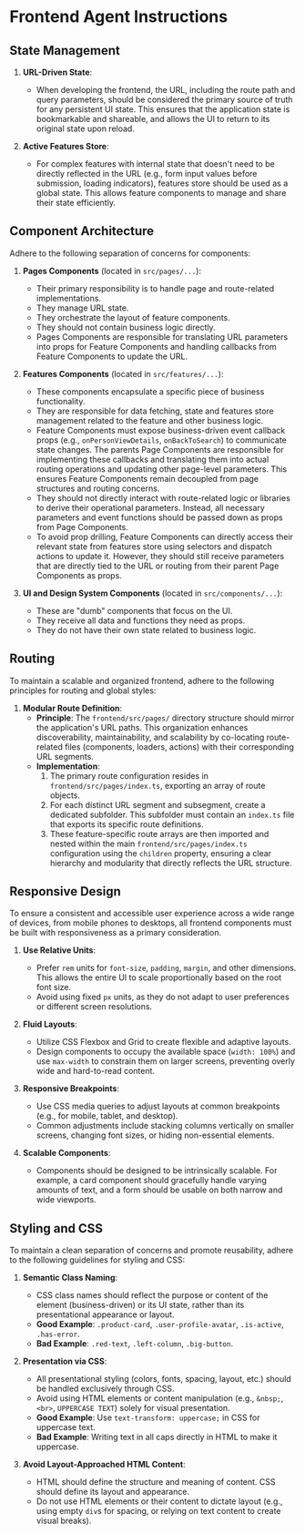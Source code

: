 # Frontend Agent Instructions

## State Management

1.  **URL-Driven State**:

    - When developing the frontend, the URL, including the route path and query parameters, should be considered the primary source of truth for any persistent UI state. This ensures that the application state is bookmarkable and shareable, and allows the UI to return to its original state upon reload.

1.  **Active Features Store**:

    - For complex features with internal state that doesn't need to be directly reflected in the URL (e.g., form input values before submission, loading indicators), features store should be used as a global state. This allows feature components to manage and share their state efficiently.

## Component Architecture

Adhere to the following separation of concerns for components:

1.  **Pages Components** (located in `src/pages/...`):

    - Their primary responsibility is to handle page and route-related implementations.
    - They manage URL state.
    - They orchestrate the layout of feature components.
    - They should not contain business logic directly.
    - Pages Components are responsible for translating URL parameters into props for Feature Components and handling callbacks from Feature Components to update the URL.

1.  **Features Components** (located in `src/features/...`):

    - These components encapsulate a specific piece of business functionality.
    - They are responsible for data fetching, state and features store management related to the feature and other business logic.
    - Feature Components must expose business-driven event callback props (e.g., `onPersonViewDetails`, `onBackToSearch`) to communicate state changes. The parents Page Components are responsible for implementing these callbacks and translating them into actual routing operations and updating other page-level parameters. This ensures Feature Components remain decoupled from page structures and routing concerns.
    - They should not directly interact with route-related logic or libraries to derive their operational parameters. Instead, all necessary parameters and event functions should be passed down as props from Page Components.
    - To avoid prop drilling, Feature Components can directly access their relevant state from features store using selectors and dispatch actions to update it. However, they should still receive parameters that are directly tied to the URL or routing from their parent Page Components as props.

1.  **UI and Design System Components** (located in `src/components/...`):
    - These are "dumb" components that focus on the UI.
    - They receive all data and functions they need as props.
    - They do not have their own state related to business logic.

## Routing

To maintain a scalable and organized frontend, adhere to the following principles for routing and global styles:

1.  **Modular Route Definition**:
    - **Principle**: The `frontend/src/pages/` directory structure should mirror the application's URL paths. This organization enhances discoverability, maintainability, and scalability by co-locating route-related files (components, loaders, actions) with their corresponding URL segments.
    - **Implementation**:
      1. The primary route configuration resides in `frontend/src/pages/index.ts`, exporting an array of route objects.
      1. For each distinct URL segment and subsegment, create a dedicated subfolder. This subfolder must contain an `index.ts` file that exports its specific route definitions.
      1. These feature-specific route arrays are then imported and nested within the main `frontend/src/pages/index.ts` configuration using the `children` property, ensuring a clear hierarchy and modularity that directly reflects the URL structure.

## Responsive Design

To ensure a consistent and accessible user experience across a wide range of devices, from mobile phones to desktops, all frontend components must be built with responsiveness as a primary consideration.

1.  **Use Relative Units**:

    - Prefer `rem` units for `font-size`, `padding`, `margin`, and other dimensions. This allows the entire UI to scale proportionally based on the root font size.
    - Avoid using fixed `px` units, as they do not adapt to user preferences or different screen resolutions.

1.  **Fluid Layouts**:

    - Utilize CSS Flexbox and Grid to create flexible and adaptive layouts.
    - Design components to occupy the available space (`width: 100%`) and use `max-width` to constrain them on larger screens, preventing overly wide and hard-to-read content.

1.  **Responsive Breakpoints**:

    - Use CSS media queries to adjust layouts at common breakpoints (e.g., for mobile, tablet, and desktop).
    - Common adjustments include stacking columns vertically on smaller screens, changing font sizes, or hiding non-essential elements.

1.  **Scalable Components**:
    - Components should be designed to be intrinsically scalable. For example, a card component should gracefully handle varying amounts of text, and a form should be usable on both narrow and wide viewports.

## Styling and CSS

To maintain a clean separation of concerns and promote reusability, adhere to the following guidelines for styling and CSS:

1.  **Semantic Class Naming**:

    - CSS class names should reflect the purpose or content of the element (business-driven) or its UI state, rather than its presentational appearance or layout.
    - **Good Example**: `.product-card`, `.user-profile-avatar`, `.is-active`, `.has-error`.
    - **Bad Example**: `.red-text`, `.left-column`, `.big-button`.

1.  **Presentation via CSS**:

    - All presentational styling (colors, fonts, spacing, layout, etc.) should be handled exclusively through CSS.
    - Avoid using HTML elements or content manipulation (e.g., `&nbsp;`, `<br>`, `UPPERCASE TEXT`) solely for visual presentation.
    - **Good Example**: Use `text-transform: uppercase;` in CSS for uppercase text.
    - **Bad Example**: Writing text in all caps directly in HTML to make it uppercase.

1.  **Avoid Layout-Approached HTML Content**:
    - HTML should define the structure and meaning of content. CSS should define its layout and appearance.
    - Do not use HTML elements or their content to dictate layout (e.g., using empty `div`s for spacing, or relying on text content to create visual breaks).
